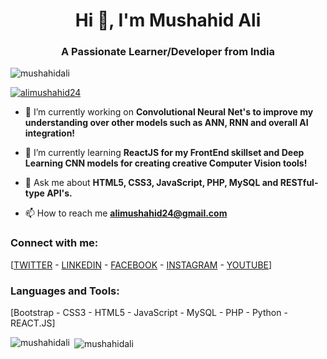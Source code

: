 <h1 align="center">Hi 👋, I'm Mushahid Ali</h1>
<h3 align="center">A Passionate Learner/Developer from India</h3>

<p align="left"> <img src="https://komarev.com/ghpvc/?username=mushahidali&label=Profile%20views&color=0e75b6&style=flat" alt="mushahidali" /> </p>

<p align="left"> <a href="https://twitter.com/alimushahid24" target="blank"><img src="https://img.shields.io/twitter/follow/alimushahid24?logo=twitter&style=for-the-badge" alt="alimushahid24" /></a> </p>

- 🔭 I’m currently working on **Convolutional Neural Net's to improve my understanding over other models such as ANN, RNN and overall AI integration!**

- 🌱 I’m currently learning **ReactJS for my FrontEnd skillset and Deep Learning CNN models for creating creative Computer Vision tools!**

- 💬 Ask me about **HTML5, CSS3, JavaScript, PHP, MySQL and RESTful-type API's.**

- 📫 How to reach me **alimushahid24@gmail.com**

<h3 align="left">Connect with me:</h3>
<p align="left">
[<a href="https://twitter.com/alimushahid24" target="blank">TWITTER</a> -
<a href="https://linkedin.com/in/mushahidali" target="blank">LINKEDIN</a> -
<a href="https://fb.com/mushahidali0007" target="blank">FACEBOOK</a> -
<a href="https://instagram.com/alimushahid24" target="blank">INSTAGRAM</a> -
<a href="https://www.youtube.com/c/mushahidali" target="blank">YOUTUBE</a>]
</p>

<h3 align="left">Languages and Tools:</h3>
<p align="left">[Bootstrap - CSS3 - HTML5 - JavaScript - MySQL - PHP - Python - REACT.JS]</p>

<p><img align="left" src="https://github-readme-stats.vercel.app/api/top-langs?username=mushahidali&show_icons=true&locale=en&layout=compact" alt="mushahidali" /></p>

<p>&nbsp;<img align="center" src="https://github-readme-stats.vercel.app/api?username=mushahidali&show_icons=true&locale=en" alt="mushahidali" /></p>
